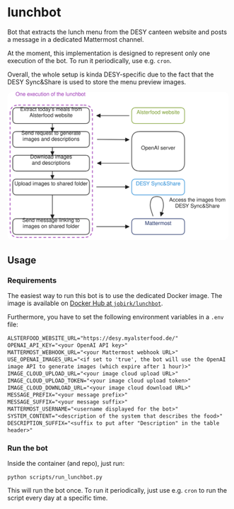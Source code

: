 # lunchbot

Bot that extracts the lunch menu from the DESY canteen website and posts a message in
a dedicated Mattermost channel.

At the moment, this implementation is designed to represent only one execution of
the bot. To run it periodically, use e.g. `cron`.

Overall, the whole setup is kinda DESY-specific due to the fact that the
DESY Sync&Share is used to store the menu preview images.

<img src=assets/lunchbot.excalidraw.svg width=500px style="border-radius:10px">

## Usage

### Requirements

The easiest way to run this bot is to use the dedicated Docker image.
The image is available on [Docker Hub at `jobirk/lunchbot`](https://hub.docker.com/r/jobirk/lunchbot).

Furthermore, you have to set the following environment variables in a `.env` file:

```shell
ALSTERFOOD_WEBSITE_URL="https://desy.myalsterfood.de/"
OPENAI_API_KEY="<your OpenAI API key>"
MATTERMOST_WEBHOOK_URL="<your Mattermost webhook URL>"
USE_OPENAI_IMAGES_URL="<if set to 'true', the bot will use the OpenAI image API to generate images (which expire after 1 hour)>"
IMAGE_CLOUD_UPLOAD_URL="<your image cloud upload URL>"
IMAGE_CLOUD_UPLOAD_TOKEN="<your image cloud upload token>"
IMAGE_CLOUD_DOWNLOAD_URL="<your image cloud download URL>"
MESSAGE_PREFIX="<your message prefix>"
MESSAGE_SUFFIX="<your message suffix>"
MATTERMOST_USERNAME="<username displayed for the bot>"
SYSTEM_CONTENT="<description of the system that describes the food>"
DESCRIPTION_SUFFIX="<suffix to put after "Description" in the table header>"
```

### Run the bot

Inside the container (and repo), just run:

```shell
python scripts/run_lunchbot.py
```

This will run the bot once. To run it periodically, just use e.g. `cron` to run the script
every day at a specific time.
